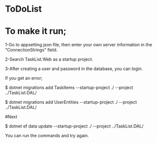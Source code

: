 # ToDoList

# To make it run;

1-Go to appsetting.json file, then enter your own server information in the "ConnectionStrings" field.

2-Search TaskList.Web as a startup project.

3-After creating a user and password in the database, you can login.

If you get an error;

$ dotnet migrations add TaskItems --startup-project ./ --project ../TaskList.DAL/

$ dotnet migrations add UserEntities --startup-project ./ --project ../TaskList.DAL/

#Next

$ dotnet ef data update --startup-project ./ --project ../TaskList.DAL/

You can run the commands and try again.
